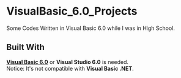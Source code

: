 # VisualBasic_6.0_Projects
Some Codes Written in Visual Basic 6.0 while I was in High School.

## Built With
[**Visual Basic 6.0**](https://en.wikipedia.org/wiki/Visual_Basic) or **Visual Studio 6.0** is needed. </br>
Notice: It's not compatible with **Visual Basic .NET**.
